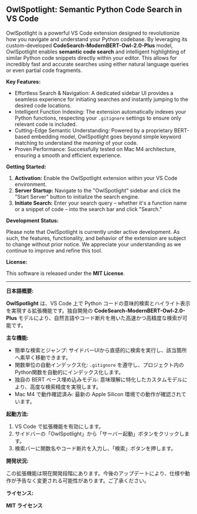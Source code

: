 ## OwlSpotlight: Semantic Python Code Search in VS Code

OwlSpotlight is a powerful VS Code extension designed to revolutionize how you navigate and understand your Python codebase. By leveraging its custom-developed **CodeSearch-ModernBERT-Owl-2.0-Plus** model, OwlSpotlight enables **semantic code search** and intelligent highlighting of similar Python code snippets directly within your editor. This allows for incredibly fast and accurate searches using either natural language queries or even partial code fragments.

**Key Features:**

* Effortless Search & Navigation: A dedicated sidebar UI provides a seamless experience for initiating searches and instantly jumping to the desired code locations.
* Intelligent Function Indexing: The extension automatically indexes your Python functions, respecting your `.gitignore` settings to ensure only relevant code is included.
* Cutting-Edge Semantic Understanding: Powered by a proprietary BERT-based embedding model, OwlSpotlight goes beyond simple keyword matching to understand the *meaning* of your code.
* Proven Performance: Successfully tested on Mac M4 architecture, ensuring a smooth and efficient experience.

**Getting Started:**

1.  **Activation:** Enable the OwlSpotlight extension within your VS Code environment.
2.  **Server Startup:** Navigate to the "OwlSpotlight" sidebar and click the "Start Server" button to initialize the search engine.
3.  **Initiate Search:** Enter your search query – whether it's a function name or a snippet of code – into the search bar and click "Search."

**Development Status:**

Please note that OwlSpotlight is currently under active development. As such, the features, functionality, and behavior of the extension are subject to change without prior notice. We appreciate your understanding as we continue to improve and refine this tool.

**License:**

This software is released under the **MIT License**.

---

**日本語概要:**

**OwlSpotlight** は、VS Code 上で Python コードの意味的検索とハイライト表示を実現する拡張機能です。独自開発の **CodeSearch-ModernBERT-Owl-2.0-Plus** モデルにより、自然言語やコード断片を用いた高速かつ高精度な検索が可能です。

**主な機能:**

* 簡単な検索とジャンプ: サイドバーUIから直感的に検索を実行し、該当箇所へ素早く移動できます。
* 関数単位の自動インデックス化: `.gitignore` を遵守し、プロジェクト内のPython関数を自動的にインデックス化します。
* 独自の BERT ベース埋め込みモデル: 意味理解に特化したカスタムモデルにより、高度な検索精度を実現します。
* Mac M4 で動作確認済み: 最新の Apple Silicon 環境での動作が確認されています。

**起動方法:**

1.  VS Code で拡張機能を有効にします。
2.  サイドバーの「OwlSpotlight」から「サーバー起動」ボタンをクリックします。
3.  検索バーに関数名やコード断片を入力し、「検索」ボタンを押します。

**開発状況:**

この拡張機能は現在開発段階にあります。今後のアップデートにより、仕様や動作が予告なく変更される可能性があります。ご了承ください。

**ライセンス:**

**MIT ライセンス**
